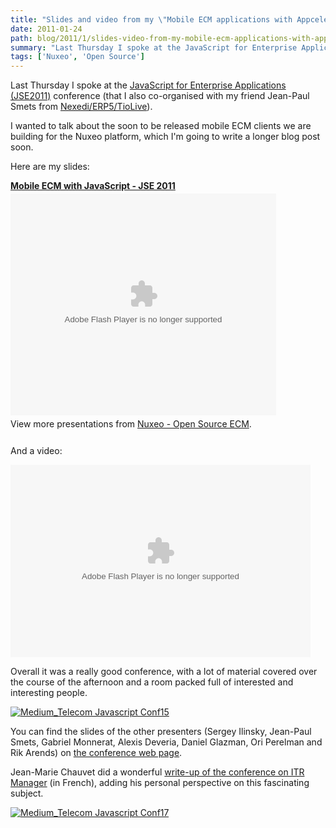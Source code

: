 ```yaml
---
title: "Slides and video from my \"Mobile ECM applications with Appcelerator and PhoneGap\" talk last week"
date: 2011-01-24
path: blog/2011/1/slides-video-from-my-mobile-ecm-applications-with-appcelerator-phonegap-talk-last-week
summary: "Last Thursday I spoke at the JavaScript for Enterprise Applications (JSE2011) conference (that I also co-organised with my friend Jean-Paul Smets from Nexedi/ERP5/TioLive)."
tags: ['Nuxeo', 'Open Source']
---
```


<p>Last Thursday I spoke at the <a href="http://www.freecloudalliance.org/fca-JSE2011.Programme">JavaScript for Enterprise Applications (JSE2011)</a> conference (that I also co-organised with my friend Jean-Paul Smets from <a href="http://www.nexedi.com/">Nexedi/ERP5/TioLive</a>).</p>

<p>I wanted to talk about the soon to be released mobile ECM clients we are building for the Nuxeo platform, which I'm going to write a longer blog post soon.</p>

<!-- more -->

<p>Here are my slides:</p>

<div style="width:425px" id="__ss_6652159"><strong style="display:block;margin:12px 0 4px"><a href="http://www.slideshare.net/nuxeo/mobile-ecm-with-javascript-jse-2011" title="Mobile ECM with JavaScript - JSE 2011">Mobile ECM with JavaScript - JSE 2011</a></strong><object id="__sse6652159" width="425" height="355"><param name="movie" value="http://static.slidesharecdn.com/swf/ssplayer2.swf?doc=jse2011-mobile-ecm-110121074341-phpapp02&stripped_title=mobile-ecm-with-javascript-jse-2011&userName=nuxeo" /><param name="allowFullScreen" value="true"/><param name="allowScriptAccess" value="always"/><embed name="__sse6652159" src="http://static.slidesharecdn.com/swf/ssplayer2.swf?doc=jse2011-mobile-ecm-110121074341-phpapp02&stripped_title=mobile-ecm-with-javascript-jse-2011&userName=nuxeo" type="application/x-shockwave-flash" allowscriptaccess="always" allowfullscreen="true" width="425" height="355"></embed></object><div style="padding:5px 0 12px">View more presentations from <a href="http://www.slideshare.net/nuxeo">Nuxeo - Open Source ECM</a>.</div></div>

<p>And a video:</p>

<p><embed src="http://blip.tv/play/g5V_gp3rTgI" type="application/x-shockwave-flash" width="480" height="308" allowscriptaccess="always" allowfullscreen="true"></embed></p>

<p>Overall it was a really good conference, with a lot of material covered over the course of the afternoon and a room packed full of interested and interesting people.</p>

<p><a style="display: inline;" href="http://blogs.nuxeo.com/.a/6a010536291c30970b0148c7f15cc1970c-pi"><img class="asset  asset-image at-xid-6a010536291c30970b0148c7f15cc1970c" alt="Medium_Telecom Javascript Conf15" title="Medium_Telecom Javascript Conf15" src="/images/6a010536291c30970b0148c7f15cc1970c-800wi.png" border="0" /></a> <br /></p>

<p>You can find the slides of the other presenters (Sergey Ilinsky, Jean-Paul Smets, Gabriel Monnerat, Alexis Deveria, Daniel Glazman, Ori Perelman and Rik Arends) on <a href="http://www.freecloudalliance.org/fca-JSE2011.Programme">the conference web page</a>.</p>

<p>Jean-Marie Chauvet did a wonderful <a href="http://www.itrmanager.com/tribune/114318/revelation-javascripturaire-jean-marie-chauvet.html">write-up of the conference on ITR Manager</a> (in French), adding his personal perspective on this fascinating subject.</p>

<p><a style="display: inline;" href="http://blogs.nuxeo.com/.a/6a010536291c30970b0147e1e84f6a970b-pi"><img class="asset  asset-image at-xid-6a010536291c30970b0147e1e84f6a970b" alt="Medium_Telecom Javascript Conf17" title="Medium_Telecom Javascript Conf17" src="/images/6a010536291c30970b0147e1e84f6a970b-800wi.png" border="0" /></a></p>

